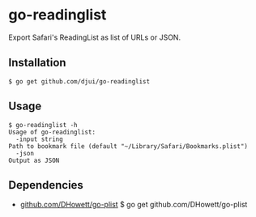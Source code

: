 # go-readinglist

Export Safari's ReadingList as list of URLs or JSON.


## Installation

    $ go get github.com/djui/go-readinglist


## Usage

    $ go-readinglist -h
    Usage of go-readinglist:
      -input string
    Path to bookmark file (default "~/Library/Safari/Bookmarks.plist")
      -json
    Output as JSON


## Dependencies

- [github.com/DHowett/go-plist](https://github.com/DHowett/go-plist)
    $ go get github.com/DHowett/go-plist
